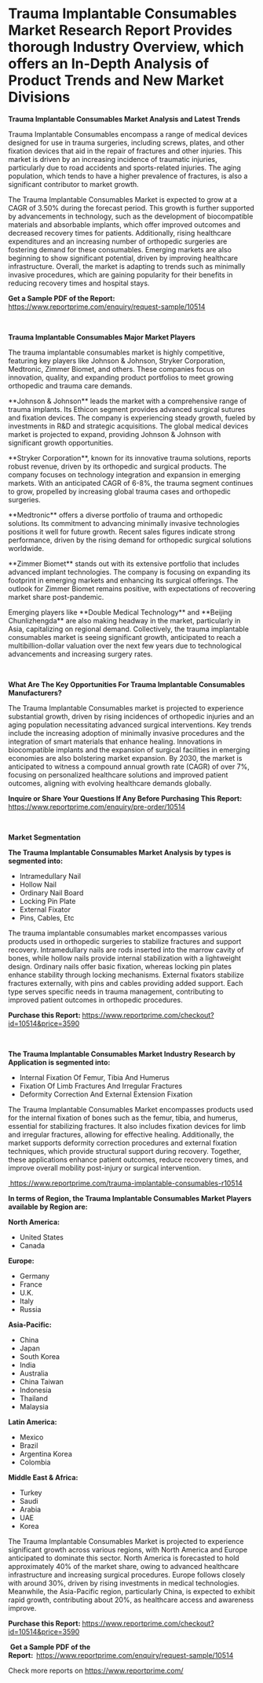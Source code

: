 <p><h1>Trauma Implantable Consumables Market Research Report Provides thorough Industry Overview, which offers an In-Depth Analysis of Product Trends and New Market Divisions</h1></p><p><strong>Trauma Implantable Consumables Market Analysis and Latest Trends</strong></p>
<p><p>Trauma Implantable Consumables encompass a range of medical devices designed for use in trauma surgeries, including screws, plates, and other fixation devices that aid in the repair of fractures and other injuries. This market is driven by an increasing incidence of traumatic injuries, particularly due to road accidents and sports-related injuries. The aging population, which tends to have a higher prevalence of fractures, is also a significant contributor to market growth.</p><p>The Trauma Implantable Consumables Market is expected to grow at a CAGR of 3.50% during the forecast period. This growth is further supported by advancements in technology, such as the development of biocompatible materials and absorbable implants, which offer improved outcomes and decreased recovery times for patients. Additionally, rising healthcare expenditures and an increasing number of orthopedic surgeries are fostering demand for these consumables. Emerging markets are also beginning to show significant potential, driven by improving healthcare infrastructure. Overall, the market is adapting to trends such as minimally invasive procedures, which are gaining popularity for their benefits in reducing recovery times and hospital stays.</p></p>
<p><strong>Get a Sample PDF of the Report:&nbsp;</strong> <a href="https://www.reportprime.com/enquiry/request-sample/10514?utm_campaign=3365&utm_medium=2&utm_source=Github&utm_content=ia&utm_term=20032025&utm_id=trauma-implantable-consumables">https://www.reportprime.com/enquiry/request-sample/10514</a></p>
<p>&nbsp;</p>
<p><strong>Trauma Implantable Consumables Major Market Players</strong></p>
<p><p>The trauma implantable consumables market is highly competitive, featuring key players like Johnson & Johnson, Stryker Corporation, Medtronic, Zimmer Biomet, and others. These companies focus on innovation, quality, and expanding product portfolios to meet growing orthopedic and trauma care demands.</p><p>**Johnson & Johnson** leads the market with a comprehensive range of trauma implants. Its Ethicon segment provides advanced surgical sutures and fixation devices. The company is experiencing steady growth, fueled by investments in R&D and strategic acquisitions. The global medical devices market is projected to expand, providing Johnson & Johnson with significant growth opportunities.</p><p>**Stryker Corporation**, known for its innovative trauma solutions, reports robust revenue, driven by its orthopedic and surgical products. The company focuses on technology integration and expansion in emerging markets. With an anticipated CAGR of 6-8%, the trauma segment continues to grow, propelled by increasing global trauma cases and orthopedic surgeries.</p><p>**Medtronic** offers a diverse portfolio of trauma and orthopedic solutions. Its commitment to advancing minimally invasive technologies positions it well for future growth. Recent sales figures indicate strong performance, driven by the rising demand for orthopedic surgical solutions worldwide.</p><p>**Zimmer Biomet** stands out with its extensive portfolio that includes advanced implant technologies. The company is focusing on expanding its footprint in emerging markets and enhancing its surgical offerings. The outlook for Zimmer Biomet remains positive, with expectations of recovering market share post-pandemic.</p><p>Emerging players like **Double Medical Technology** and **Beijing Chunlizhengda** are also making headway in the market, particularly in Asia, capitalizing on regional demand. Collectively, the trauma implantable consumables market is seeing significant growth, anticipated to reach a multibillion-dollar valuation over the next few years due to technological advancements and increasing surgery rates.</p></p>
<p>&nbsp;</p>
<p><strong>What Are The Key Opportunities For Trauma Implantable Consumables Manufacturers?</strong></p>
<p><p>The Trauma Implantable Consumables market is projected to experience substantial growth, driven by rising incidences of orthopedic injuries and an aging population necessitating advanced surgical interventions. Key trends include the increasing adoption of minimally invasive procedures and the integration of smart materials that enhance healing. Innovations in biocompatible implants and the expansion of surgical facilities in emerging economies are also bolstering market expansion. By 2030, the market is anticipated to witness a compound annual growth rate (CAGR) of over 7%, focusing on personalized healthcare solutions and improved patient outcomes, aligning with evolving healthcare demands globally.</p></p>
<p><strong>Inquire or Share Your Questions If Any Before Purchasing This Report:</strong> <a href="https://www.reportprime.com/enquiry/pre-order/10514?utm_campaign=3365&utm_medium=2&utm_source=Github&utm_content=ia&utm_term=20032025&utm_id=trauma-implantable-consumables">https://www.reportprime.com/enquiry/pre-order/10514</a></p>
<p>&nbsp;</p>
<p><strong>Market Segmentation</strong></p>
<p><strong>The Trauma Implantable Consumables Market Analysis by types is segmented into:</strong></p>
<p><ul><li>Intramedullary Nail</li><li>Hollow Nail</li><li>Ordinary Nail Board</li><li>Locking Pin Plate</li><li>External Fixator</li><li>Pins, Cables, Etc</li></ul></p>
<p><p>The trauma implantable consumables market encompasses various products used in orthopedic surgeries to stabilize fractures and support recovery. Intramedullary nails are rods inserted into the marrow cavity of bones, while hollow nails provide internal stabilization with a lightweight design. Ordinary nails offer basic fixation, whereas locking pin plates enhance stability through locking mechanisms. External fixators stabilize fractures externally, with pins and cables providing added support. Each type serves specific needs in trauma management, contributing to improved patient outcomes in orthopedic procedures.</p></p>
<p><strong>Purchase this Report:&nbsp;</strong><a href="https://www.reportprime.com/checkout?id=10514&price=3590&utm_campaign=3365&utm_medium=2&utm_source=Github&utm_content=ia&utm_term=20032025&utm_id=trauma-implantable-consumables">https://www.reportprime.com/checkout?id=10514&price=3590</a></p>
<p>&nbsp;</p>
<p><strong>The Trauma Implantable Consumables Market Industry Research by Application is segmented into:</strong></p>
<p><ul><li>Internal Fixation Of Femur, Tibia And Humerus</li><li>Fixation Of Limb Fractures And Irregular Fractures</li><li>Deformity Correction And External Extension Fixation</li></ul></p>
<p><p>The Trauma Implantable Consumables Market encompasses products used for the internal fixation of bones such as the femur, tibia, and humerus, essential for stabilizing fractures. It also includes fixation devices for limb and irregular fractures, allowing for effective healing. Additionally, the market supports deformity correction procedures and external fixation techniques, which provide structural support during recovery. Together, these applications enhance patient outcomes, reduce recovery times, and improve overall mobility post-injury or surgical intervention.</p></p>
<p><a href="https://www.reportprime.com/trauma-implantable-consumables-r10514?utm_campaign=3365&utm_medium=2&utm_source=Github&utm_content=ia&utm_term=20032025&utm_id=trauma-implantable-consumables">&nbsp;https://www.reportprime.com/trauma-implantable-consumables-r10514</a></p>
<p><strong>In terms of Region, the Trauma Implantable Consumables Market Players available by Region are:</strong></p>
<p>
    <p> <strong> North America: </strong>
        <ul>
            <li>United States</li>
            <li>Canada</li>
        </ul>
        </p> 
    <p> <strong> Europe: </strong>
        <ul>
            <li>Germany</li>
            <li>France</li>
            <li>U.K.</li>
            <li>Italy</li>
            <li>Russia</li>
        </ul>
        </p> 
    <p> <strong> Asia-Pacific: </strong>
        <ul>
            <li>China</li>
            <li>Japan</li>
            <li>South Korea</li>
            <li>India</li>
            <li>Australia</li>
            <li>China Taiwan</li>
            <li>Indonesia</li>
            <li>Thailand</li>
            <li>Malaysia</li>
        </ul>
        </p> 
    <p> <strong> Latin America: </strong>
        <ul>
            <li>Mexico</li>
            <li>Brazil</li>
            <li>Argentina Korea</li>
            <li>Colombia</li>
        </ul>
        </p> 
    <p> <strong> Middle East & Africa: </strong>
        <ul>
            <li>Turkey</li>
            <li>Saudi</li>
            <li>Arabia</li>
            <li>UAE</li>
            <li>Korea</li>
        </ul>
    </p>
    </p>
<p><p>The Trauma Implantable Consumables Market is projected to experience significant growth across various regions, with North America and Europe anticipated to dominate this sector. North America is forecasted to hold approximately 40% of the market share, owing to advanced healthcare infrastructure and increasing surgical procedures. Europe follows closely with around 30%, driven by rising investments in medical technologies. Meanwhile, the Asia-Pacific region, particularly China, is expected to exhibit rapid growth, contributing about 20%, as healthcare access and awareness improve.</p></p>
<p><strong>Purchase this Report: </strong><a href="https://www.reportprime.com/checkout?id=10514&price=3590&utm_campaign=3365&utm_medium=2&utm_source=Github&utm_content=ia&utm_term=20032025&utm_id=trauma-implantable-consumables">https://www.reportprime.com/checkout?id=10514&price=3590</a></p>
<p>&nbsp;<strong>Get a Sample PDF of the Report:&nbsp;&nbsp;</strong><a href="https://www.reportprime.com/enquiry/request-sample/10514?utm_campaign=3365&utm_medium=2&utm_source=Github&utm_content=ia&utm_term=20032025&utm_id=trauma-implantable-consumables">https://www.reportprime.com/enquiry/request-sample/10514</a></p>
<p><strong></strong></p>
<p>Check more reports on <a href="https://www.reportprime.com/?utm_campaign=3365&utm_medium=2&utm_source=Github&utm_content=ia&utm_term=20032025&utm_id=trauma-implantable-consumables">https://www.reportprime.com/</a></p>
